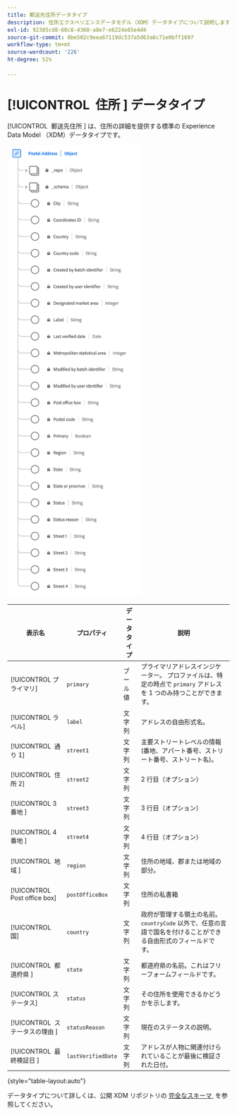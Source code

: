 ```yaml
---
title: 郵送先住所データタイプ
description: 住所エクスペリエンスデータモデル（XDM）データタイプについて説明します。
exl-id: 92385cd8-60c8-4360-a8e7-e6224e85e4d4
source-git-commit: 8be502c9eea67119dc537a5d63a6c71e0bff1697
workflow-type: tm+mt
source-wordcount: '226'
ht-degree: 51%

---
```


# [!UICONTROL &#x200B; 住所 &#x200B;] データタイプ

[!UICONTROL &#x200B; 郵送先住所 &#x200B;] は、住所の詳細を提供する標準の Experience Data Model （XDM）データタイプです。

![[!UICONTROL &#x200B; 郵送先住所 &#x200B;] データタイプの図。](../images/data-types/postal-address.png)

| 表示名 | プロパティ | データタイプ | 説明 |
|------------------------------------|------------------|-----------|-----------------------------------------------------------------------------------------------|
| [!UICONTROL プライマリ] | `primary` | ブール値 | プライマリアドレスインジケーター。 プロファイルは、特定の時点で `primary` アドレスを 1 つのみ持つことができます。 |
| [!UICONTROL ラベル] | `label` | 文字列 | アドレスの自由形式名。 |
| [!UICONTROL &#x200B; 通り 1] | `street1` | 文字列 | 主要ストリートレベルの情報 (番地、アパート番号、ストリート番号、ストリート名)。 |
| [!UICONTROL &#x200B; 住所 2] | `street2` | 文字列 | 2 行目（オプション） |
| [!UICONTROL 3 番地 &#x200B;] | `street3` | 文字列 | 3 行目（オプション） |
| [!UICONTROL 4 番地 &#x200B;] | `street4` | 文字列 | 4 行目（オプション） |
| [!UICONTROL &#x200B; 地域 &#x200B;] | `region` | 文字列 | 住所の地域、郡または地域の部分。 |
| [!UICONTROL Post office box] | `postOfficeBox` | 文字列 | 住所の私書箱 |
| [!UICONTROL 国] | `country` | 文字列 | 政府が管理する領土の名前。``countryCode`` 以外で、任意の言語で国名を付けることができる自由形式のフィールドです。 |
| [!UICONTROL &#x200B; 都道府県 &#x200B;] | `state` | 文字列 | 都道府県の名前。これはフリーフォームフィールドです。 |
| [!UICONTROL ステータス] | `status` | 文字列 | その住所を使用できるかどうかを示します。 |
| [!UICONTROL &#x200B; ステータスの理由 &#x200B;] | `statusReason` | 文字列 | 現在のステータスの説明。 |
| [!UICONTROL &#x200B; 最終検証日 &#x200B;] | `lastVerifiedDate` | 文字列 | アドレスが人物に関連付けられていることが最後に検証された日付。 |

{style="table-layout:auto"}

データタイプについて詳しくは、公開 XDM リポジトリの [&#x200B; 完全なスキーマ &#x200B;](https://github.com/adobe/xdm/blob/master/docs/reference/datatypes/address.schema.json) を参照してください。
